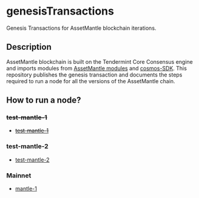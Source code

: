 # genesisTransactions

Genesis Transactions for AssetMantle blockchain iterations.

## Description

AssetMantle blockchain is built on the Tendermint Core Consensus engine and imports modules
from [AssetMantle modules](https://github.com/AssetMantle/modules)
and [cosmos-SDK](https://github.com/cosmos/cosmos-sdk). This repository publishes the genesis transaction and documents
the steps required to run a node for all the versions of the AssetMantle chain.

## How to run a node?

### ~~test-mantle-1~~

* ~~[test-mantle-1](https://github.com/AssetMantle/genesisTransacations/tree/main/test-mantle-1#test-mantle-1)~~

### test-mantle-2

* [test-mantle-2](https://github.com/AssetMantle/genesisTransacations/tree/main/test-mantle-2#test-mantle-2)

### Mainnet

* [mantle-1](https://github.com/AssetMantle/genesisTransacations/tree/main/mantle-1#mantle-1)
